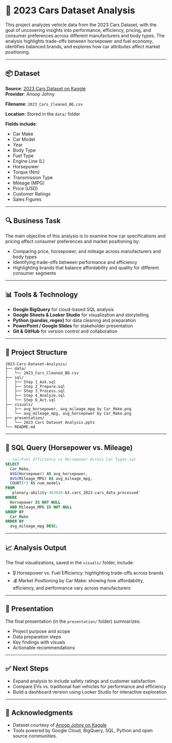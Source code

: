 # 🚗 2023 Cars Dataset Analysis

This project analyzes vehicle data from the 2023 Cars Dataset, with the goal of uncovering insights into performance, efficiency, pricing, and consumer preferences across different manufacturers and body types. The analysis highlights trade-offs between horsepower and fuel economy, identifies balanced brands, and explores how car attributes affect market positioning.

---

## 📦 Dataset

**Source**: [2023 Cars Dataset on Kaggle](https://www.kaggle.com/datasets/anoopjohny/2023-cars-dataset)  
**Provider**: Anoop Johny 

**Filename**: `2023_Cars_Cleaned_BQ.csv`

**Location**: Stored in the `data/` folder

**Fields include**:
- Car Make
- Car Model
- Year
- Body Type
- Fuel Type
- Engine Line (L)
- Horsepower
- Torque (Nm)
- Transmission Type
- Mileage (MPG)
- Price (USD)
- Customer Ratings
- Sales Figures

---

## 🔍 Business Task

The main objective of this analysis is to examine how car specifications and pricing affect consumer preferences and market positioning by:

- Comparing price, horsepower, and mileage across manufacturers and body types
- Identifying trade-offs between performance and efficiency
- Highlighting brands that balance affordability and quality for different consumer segments

---

## 📊 Tools & Technology

- **Google BigQuery** for cloud-based SQL analysis
- **Google Sheets & Looker Studio** for visualization and storytelling
- **Python (pandas, regex)** for data cleaning and preparation
- **PowerPoint / Google Slides** for stakeholder presentation
- **Git & GitHub** for version control and collaboration
  
---

## 📁 Project Structure

```plaintext
2023-Cars-Dataset-Analysis/
├── data/                   
│   └── 2023_Cars_Cleaned_BQ.csv
├── sql/                
│   ├── Step 1_Ask.sql
│   ├── Step 2_Prepare.sql
│   ├── Step 3_Process.sql
│   ├── Step 4_Analyze.sql
│   └── Step 6_Act.sql
├── visuals/                
│   ├── avg_horsepower, avg_mileage_mpg by Car_Make.png
│   └── avg_mileage_mpg, avg_horsepower by Car_Make.png
├── presentation/           
│   └── 2023 Cars Dataset Analysis.pptx
└── README.md
```

---

## 🧮 SQL Query (Horsepower vs. Mileage)

```sql
-- sql/Fuel Efficiency vs Horsepower Across Car Types.sql
SELECT 
  Car_Make,
  AVG(Horsepower) AS avg_horsepower,
  AVG(Mileage_MPG) AS avg_mileage_mpg,
  COUNT(*) AS num_models
FROM 
  `plenary-ability-463920-b3.cars_2023.cars_data_processed`
WHERE 
  Horsepower IS NOT NULL
  AND Mileage_MPG IS NOT NULL
GROUP BY 
  Car_Make
ORDER BY 
  avg_mileage_mpg DESC;
```

---

## 📈 Analysis Output
The final visualizations, saved in the `visuals/` folder, include:
- 🎖️ Horsepower vs. Fuel Efficiency: highlighting trade-offs across brands
- 💰 Market Positioning by Car Make: showing how affordability, efficiency, and performance vary across manufacturers

---

## 🧾 Presentation
The final presentation (in the `presentation/` folder) summarizes:
- Project purpose and scope
- Data preparation steps
- Key findings with visuals
- Actionable recommendations

---

## ✅ Next Steps
- Expand analysis to include safety ratings and customer satisfaction
- Compare EVs vs. traditional fuel vehicles for performance and efficiency
- Build a dashboard version using Looker Studio for interactive exploration

---

## 🙌 Acknowledgments
- Dataset courtesy of [Anoop Johny on Kaggle](https://www.kaggle.com/datasets/anoopjohny/2023-cars-dataset)
- Tools powered by Google Cloud, BigQuery, SQL, Python and open source communities.
